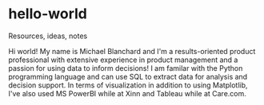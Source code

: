 # hello-world
Resources, ideas, notes

Hi world! My name is Michael Blanchard and I'm a results-oriented product professional with extensive experience in product management and a passion for using data to inform decisions! I am familar with the Python programming language and can use SQL to extract data for analysis and decision support.  In terms of visualization in addition to using Matplotlib, I've also used MS PowerBI while at Xinn and Tableau while at Care.com.  

